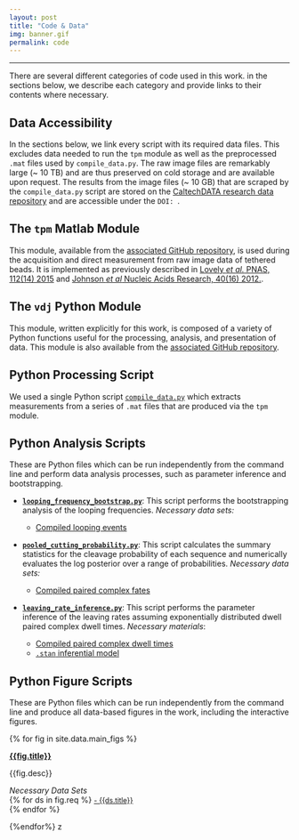 ```yaml
---
layout: post
title: "Code & Data"
img: banner.gif
permalink: code
---
```


---

There are several different categories of code used in this work. in the sections below, we describe each category and provide links to their contents where necessary.


## Data Accessibility
In the sections below, we link every script with its required data files. This excludes data needed to run the `tpm` module as well as the preprocessed `.mat` files used by `compile_data.py`.  The raw image files are remarkably large (~ 10 TB) and are thus preserved on cold storage and are available upon request. The results from the image files (~ 10 GB)  that are scraped by the `compile_data.py` script are stored on the [CaltechDATA research data repository](http://data.caltech.edu) and are accessible under the `DOI: `.

## The `tpm` Matlab Module
This module, available from the [associated GitHub
repository](https://github.com/rpgroup-pboc/vdj_recombination), is used
during the acquisition and direct measurement from raw image data of
tethered beads. It is implemented as previously described in [Lovely *et
al.* PNAS, 112(14) 2015](https://www.pnas.org/content/112/14/E1715) and
[Johnson *et al* Nucleic Acids Research, 40(16)
2012.](https://academic.oup.com/nar/article/40/16/7728/1028173).

## The `vdj` Python Module
This module, written explicitly for this work, is composed of a variety of
Python functions useful for the processing, analysis, and presentation of
data. This module is also available from the [associated GitHub
repository](https://github.com/rpgroup-pboc/vdj_recombination).

## Python Processing Script

We used a single Python script
[`compile_data.py`](https://github.com/RPGroup-PBoC/vdj_recombination/blob/gh-pages//code/processing/compile_data.py) which
extracts measurements from a series of `.mat` files that are produced via the
`tpm` module.

## Python Analysis Scripts
These are Python files which can be run independently from the command line
and perform data analysis processes, such as parameter inference and
bootstrapping. 

* [**`looping_frequency_bootstrap.py`**](https://github.com/RPGroup-PBoC/vdj_recombination/blob/gh-pages//code/analysis/looping_frequency_bootstrap.py): This script performs the bootstrapping analysis of the looping frequencies. *Necessary data sets:*
    + [Compiled looping events](https://github.com/RPGroup-PBoC/vdj_recombination/blob/gh-pages//data/compiled_looping_events.csv)

* [**`pooled_cutting_probability.py`**](https://github.com/RPGroup-PBoC/vdj_recombination/blob/gh-pages//code/analysis/pooled_cutting_probability.py): This script calculates the summary statistics for the cleavage probability of each sequence and numerically evaluates the log posterior over a range of probabilities. *Necessary data sets:* 
    + [Compiled paired complex fates](https://github.com/RPGroup-PBoC/vdj_recombination/blob/gh-pages//data/compiled_bead_fates.csv)

* [**`leaving_rate_inference.py`**](https://github.com/RPGroup-PBoC/vdj_recombination/blob/gh-pages//code/analysis/leaving_rate_inference.py): This script performs the parameter inference of the leaving rates assuming exponentially distributed dwell paired complex dwell times. *Necessary materials*: 
    + [Compiled paired complex dwell times](https://github.com/RPGroup-PBoC/vdj_recombination/blob/gh-pages//data/compiled_dwell_times.csv)
    + [`.stan` inferential model](https://github.com/RPGroup-PBoC/vdj_recombination/blob/gh-pages//code/stan/expon_dwell_model.stan)


## Python Figure Scripts 
These are Python files which can be run independently from the command line and produce all data-based figures in the work, including the interactive figures. 


{% for fig in site.data.main_figs %}
<article class="post">

<a class="post-thumbnail" style="background-image: url({{url}}/assets/img/{{fig.pic}})"> </a>

<div class="post-content">
<b class="post-title"><a href="https://github.com/RPGroup-PBoC/vdj_recombination/blob/gh-pages/code/figures/{{fig.file}}">{{fig.title}}</a></b>
<p> {{fig.desc}}</p>

<i>Necessary Data Sets </i><br/>
{% for ds in fig.req %}
<a style="font-size: 0.9em;" href="https://github.com/RPGroup-PBoC/vdj_recombination/blob/gh-pages/data/{{ds.dataset}}"> - {{ds.title}} </a><br/>
{% endfor %}
</div>
</article>
{%endfor%}
z
